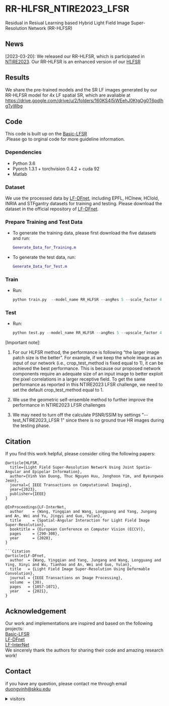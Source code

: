 # RR-HLFSR_NTIRE2023_LFSR
Residual in Resiual Learning based Hybrid Light Field Image Super-Resolution Network (RR-HLFSR)
## News
[2023-03-20]: We released our RR-HLFSR, which is participated in [NTIRE2023](https://cvlai.net/ntire/2023/). Our RR-HLFSR is an enhanced version of our [HLFSR](https://github.com/duongvinh/HLFSR-SSR)


## Results
We share the pre-trained models and the SR LF images generated by our RR-HLFSR model for 4x LF spatial SR, which are avaliable at https://drive.google.com/drive/u/2/folders/160KS4l5jWEehJ0KtgOg0T6pdlhgTyWbg

## Code
This code is built up on the [Basic-LFSR](https://github.com/ZhengyuLiang24/BasicLFSR)<br>.Please go to orginal code for more guideline information. 


### Dependencies
* Python 3.6
* Pyorch 1.3.1 + torchvision 0.4.2 + cuda 92
* Matlab

### Dataset
We use the processed data by [LF-DFnet](https://ieeexplore.ieee.org/stamp/stamp.jsp?tp=&arnumber=9286855), including EPFL, HCInew, HCIold, INRIA and STFgantry datasets for training and testing. Please download the dataset in the official repository of [LF-DFnet](https://github.com/YingqianWang/LF-DFnet).

### Prepare Training and Test Data
* To generate the training data, please first download the five datasets and run:
  ```matlab
  Generate_Data_for_Training.m
* To generate the test data, run:
  ```matlab
  Generate_Data_for_Test.m
### Train
* Run:
  ```python
  python train.py  --model_name RR_HLFSR --angRes 5 --scale_factor 4 --n_groups 10 --n_blocks 15 --channels 64  --crop_test_method 3  
### Test
* Run:
  ```python
  python test.py --model_name RR_HLFSR --angRes 5 --upscale_factor 4 --n_groups 10 --n_blocks 15 --channels 64  --crop_test_method 1 --self_ensemble True  --model_path [pre-trained dir]
  
[Important note]: 

1) For our HLFSR method, the performance is following “the larger image patch size is the better”. For example, if we keep the whole image as an input of our network (i.e., crop_test_method is fixed equal to 1), it can be achieved the best performance. This is because our proposed network components require an adequate size of an input image to better exploit the pixel correlations in a larger receptive field. To get the same performance as reported in this NTIRE2023 LFSR challenge, we need to set the default crop_test_method equal to 1.

2) We use the geometric self-ensemble method to further improve the performance in NTIRE2023 LFSR challenges

3) We may need to turn off the calculate PSNR/SSIM by settings "--test_NTIRE2023_LFSR 1" since there is no ground true HR images during the testing phase.
  
  
  
## Citation
If you find this work helpful, please consider citing the following papers:<br> 
```Citation
@article{HLFSR,
  title={Light Field Super-Resolution Network Using Joint Spatio-Angular and Epipolar Information},
  author={Vinh Van Duong, Thuc Nguyen Huu, Jonghoon Yim, and Byeungwoo Jeon},
  journal={ IEEE Transactions on Computational Imaging},
  year={2023},
  publisher={IEEE}
}
```
```Citation
@InProceedings{LF-InterNet,
  author    = {Wang, Yingqian and Wang, Longguang and Yang, Jungang and An, Wei and Yu, Jingyi and Guo, Yulan},
  title     = {Spatial-Angular Interaction for Light Field Image Super-Resolution},
  booktitle = {European Conference on Computer Vision (ECCV)},
  pages     = {290-308},
  year      = {2020},
}

```Citation
@article{LF-DFnet,
  author  = {Wang, Yingqian and Yang, Jungang and Wang, Longguang and Ying, Xinyi and Wu, Tianhao and An, Wei and Guo, Yulan},
  title   = {Light Field Image Super-Resolution Using Deformable Convolution},
  journal = {IEEE Transactions on Image Processing},
  volume  = {30),
  pages   = {1057-1071},
  year    = {2021},
}

```
## Acknowledgement
Our work and implementations are inspired and based on the following projects: <br> 
[Basic-LFSR](https://github.com/ZhengyuLiang24/BasicLFSR)<br> 
[LF-DFnet](https://github.com/YingqianWang/LF-DFnet)<br> 
[LF-InterNet](https://github.com/YingqianWang/LF-InterNet)<br>
We sincerely thank the authors for sharing their code and amazing research work!

## Contact
if you have any question, please contact me through email duongvinh@skku.edu

<details> 
<summary>visitors</summary>

![views](https://visitor-badge.glitch.me/badge?page_id=duongvinh/RR-HLFSR_NTIRE2023_LFSR)

</details> 
